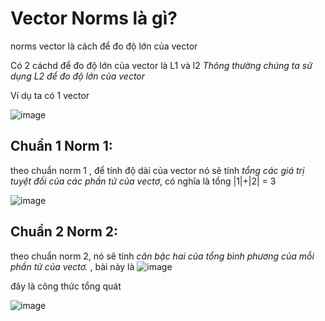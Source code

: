 # Vector Norms là gì?
norms vector là cách để đo độ lớn của vector

Có 2 cáchd để đo độ lớn của vector là L1 và l2
*Thông thường chúng ta sử dụng L2 để đo độ lớn của vector*

Ví dụ ta có 1 vector

![image](https://user-images.githubusercontent.com/65381453/129161153-88c9a8f6-f030-4851-bc05-dfb1c2fee3a4.png)

## Chuẩn 1 Norm 1:
theo chuẩn norm 1 , để tính độ dài của vector nó sẽ tính *tổng các giá trị tuyệt đối của các phần tử của vectơ*, có nghĩa là tổng |1|+|2| = 3

![image](https://user-images.githubusercontent.com/65381453/129161693-f3a2da23-87a6-4fe0-934e-f87b549c6668.png)

## Chuẩn 2 Norm 2:
theo chuẩn norm 2, nó sẽ tính *căn bậc hai của tổng bình phương của mỗi phần tử của vectơ.* , bài này là 
![image](https://user-images.githubusercontent.com/65381453/129162381-f26a85ee-3d49-416f-857e-5862dd871621.png)

đây là công thức tổng quát

![image](https://user-images.githubusercontent.com/65381453/129162428-e37f92ad-17e5-4f4e-8cb0-2fe7e0dab2ef.png)
